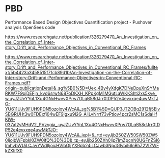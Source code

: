 # PBD
Performance Based Design Objectives Quantification project - Pushover analysis OpenSees code

https://www.researchgate.net/publication/326279470_An_Investigation_on_the_Correlation_of_Inter-story_Drift_and_Performance_Objectives_in_Conventional_RC_Frames

https://www.researchgate.net/publication/326279470_An_Investigation_on_the_Correlation_of_Inter-story_Drift_and_Performance_Objectives_in_Conventional_RC_Frames/fulltext/5b4423a3458515f71cb89d1b/An-Investigation-on-the-Correlation-of-Inter-story-Drift-and-Performance-Objectives-in-Conventional-RC-Frames.pdf?origin=publicationDetail&_sg%5B0%5D=Uex_4By4yXdgK7DNeDpuXnSYMaRKW7F9ojDEFjn_kvd6srwN687oDKXH_KPpKgM1MGutLaWKKShti2xs5kve_w.uyJZUvYYqL1Xu4GNxHwvvXPrw7OLqB58dJrr0tDP52e4evxxqe4uwMkTJO-YU611UJv9FUH9PDN5ozoloy4WcA&_sg%5B1%5D=QUP3JT2OBq2912fj5EivSBGRUHt3w0FDExfj04wEF9Igxu9l2G_AliLvNrrf73vPtiov4pcr2sMC1sSdaHfKlW-037aI2yMHdV2_PVzvgja_.uyJZUvYYqL1Xu4GNxHwvvXPrw7OLqB58dJrr0tDP52e4evxxqe4uwMkTJO-YU611UJv9FUH9PDN5ozoloy4WcA&_iepl=&_rtd=eyJjb250ZW50SW50ZW50IjoibWFpbkl0ZW0ifQ%3D%3D&_tp=eyJjb250ZXh0Ijp7ImZpcnN0UGFnZSI6ImhvbWUiLCJwYWdlIjoicHVibGljYXRpb24iLCJwb3NpdGlvbiI6InBhZ2VIZWFkZXIifX0







